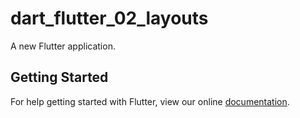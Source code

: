 # dart_flutter_02_layouts

A new Flutter application.

## Getting Started

For help getting started with Flutter, view our online
[documentation](https://flutter.io/).
